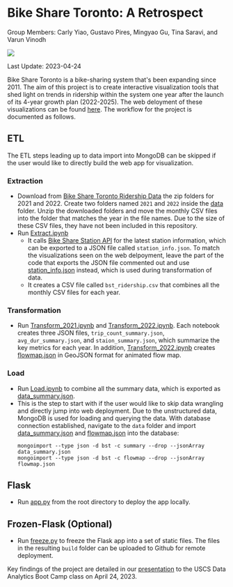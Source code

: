 # Bike Share Toronto: A Retrospect

Group Members: Carly Yiao, Gustavo Pires, Mingyao Gu, Tina Saravi, and Varun Vinodh


![](https://komarev.com/ghpvc/?username=skullfort&color=green&label=visits)

Last Update: 2023-04-24

Bike Share Toronto is a bike-sharing system that's been expanding since 2011. The aim of this project is to create interactive visualization tools that shed light on trends in ridership within the system one year after the launch of its 4-year growth plan (2022-2025). The web deloyment of these visualizations can be found [here](https://skullfort.github.io/bst-demo). The workflow for the project is documented as follows. 

## ETL

The ETL steps leading up to data import into MongoDB can be skipped if the user would like to directly build the web app for visualization.

### Extraction
- Download from [Bike Share Toronto Ridership Data](https://open.toronto.ca/dataset/bike-share-toronto-ridership-data/) the zip folders for 2021 and 2022. Create two folders named `2021` and `2022` inside the [data](etl/data/) folder. Unzip the downloaded folders and move the monthly CSV files into the folder that matches the year in the file names. Due to the size of these CSV files, they have not been included in this repository.
- Run [Extract.ipynb](etl/Extract.ipynb)
    - It calls [Bike Share Station API](https://tor.publicbikesystem.net/ube/gbfs/v1/en/station_information) for the latest station information, which can be exported to a JSON file called `station_info.json`. To match the visualizations seen on the web delpoyment, leave the part of the code that exports the JSON file commented out and use [station_info.json](etl/data/station_info.json) instead, which is used during transformation of data.
    - It creates a CSV file called `bst_ridership.csv` that combines all the monthly CSV files for each year.

### Transformation
- Run [Transform_2021.ipynb](etl/Transform_2021.ipynb) and [Transform_2022.ipynb](etl/Transform_2022.ipynb). Each notebook creates three JSON files, `trip_count_summary.json`, `avg_dur_summary.json`, and `staion_summary.json`, which summarize the key metrics for each year. In addition, [Transform_2022.ipynb](etl/Transform_2022.ipynb) creates [flowmap.json](etl/data/flowmap.json) in GeoJSON format for animated flow map.

### Load
- Run [Load.ipynb](etl/Load.ipynb) to combine all the summary data, which is exported as [data_summary.json](etl/data/data_summary.json).
- This is the step to start with if the user would like to skip data wrangling and directly jump into web deployment. Due to the unstructured data, MongoDB is used for loading and querying the data. With database connection established, navigate to the `data` folder and import [data_summary.json](etl/data/data_summary.json) and [flowmap.json](etl/data/flowmap.json) into the database:
    ```
    mongoimport --type json -d bst -c summary --drop --jsonArray data_summary.json
    mongoimport --type json -d bst -c flowmap --drop --jsonArray flowmap.json
    ```
## Flask
- Run [app.py](app.py) from the root directory to deploy the app locally.

## Frozen-Flask (Optional)
- Run [freeze.py](freeze.py) to freeze the Flask app into a set of static files. The files in the resulting `build` folder can be uploaded to Github for remote deployment.

Key findings of the project are detailed in our [presentation](docs/bike-share-final.pptx) to the USCS Data Analytics Boot Camp class on April 24, 2023.
